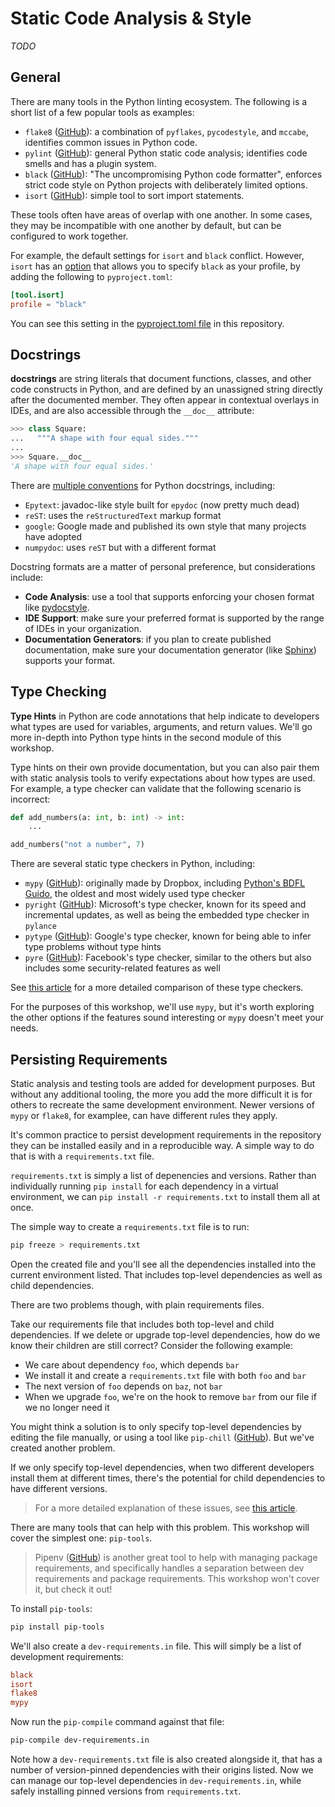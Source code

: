 # Static Code Analysis & Style
_TODO_

## General

There are many tools in the Python linting ecosystem.  The following is a short list of a few popular tools as examples:

- `flake8` ([GitHub](https://github.com/PyCQA/flake8)): a combination of `pyflakes`, `pycodestyle`, and `mccabe`, identifies common issues in Python code.
- `pylint` ([GitHub](https://github.com/PyCQA/pylint)): general Python static code analysis; identifies code smells and has a plugin system.
- `black` ([GitHub](https://github.com/psf/black)): "The uncompromising Python code formatter", enforces strict code style on Python projects with deliberately limited options.
- `isort` ([GitHub](https://github.com/PyCQA/isort)): simple tool to sort import statements.

These tools often have areas of overlap with one another.  In some cases, they may be incompatible with one another by default, but can be configured to work together.

For example, the default settings for `isort` and `black` conflict.  However, `isort` has an [option](https://pycqa.github.io/isort/docs/configuration/black_compatibility.html) that allows you to specify `black` as your profile, by adding the following to `pyproject.toml`:

```toml
[tool.isort]
profile = "black"
```

You can see this setting in the [pyproject.toml file](../../../pyproject.toml) in this repository.

## Docstrings

**docstrings** are string literals that document functions, classes, and other code constructs in Python, and are defined by an unassigned string directly after the documented member. They often appear in contextual overlays in IDEs, and are also accessible through the `__doc__` attribute:

```py
>>> class Square:
...   """A shape with four equal sides.""" 
... 
>>> Square.__doc__
'A shape with four equal sides.'
```

There are [multiple conventions](https://stackoverflow.com/a/24385103) for Python docstrings, including:

- `Epytext`: javadoc-like style built for `epydoc` (now pretty much dead)
- `reST`: uses the `reStructuredText` markup format
- `google`: Google made and published its own style that many projects have adopted
- `numpydoc`: uses `reST` but with a different format

Docstring formats are a matter of personal preference, but considerations include:
- **Code Analysis**: use a tool that supports enforcing your chosen format like [pydocstyle](https://www.pydocstyle.org/en/stable/usage.html).
- **IDE Support**: make sure your preferred format is supported by the range of IDEs in your organization.
- **Documentation Generators**: if you plan to create published documentation, make sure your documentation generator (like [Sphinx](https://www.sphinx-doc.org/en/master/)) supports your format.

## Type Checking

**Type Hints** in Python are code annotations that help indicate to developers what types are used for variables, arguments, and return values.  We'll go more in-depth into Python type hints in the second module of this workshop.

Type hints on their own provide documentation, but you can also pair them with static analysis tools to verify expectations about how types are used.  For example, a type checker can validate that the following scenario is incorrect:

```py
def add_numbers(a: int, b: int) -> int:
    ...

add_numbers("not a number", 7)
```

There are several static type checkers in Python, including:

- `mypy` ([GitHub](https://github.com/python/mypy)): originally made by Dropbox, including [Python's BDFL Guido](https://gvanrossum.github.io/), the oldest and most widely used type checker
- `pyright` ([GitHub](https://github.com/microsoft/pyright)): Microsoft's type checker, known for its speed and incremental updates, as well as being the embedded type checker in `pylance`
- `pytype` ([GitHub](https://github.com/google/pytype)): Google's type checker, known for being able to infer type problems without type hints
- `pyre` ([GitHub](https://github.com/facebook/pyre-check)): Facebook's type checker, similar to the others but also includes some security-related features as well

See [this article](https://www.infoworld.com/article/3575079/4-python-type-checkers-to-keep-your-code-clean.html) for a more detailed comparison of these type checkers.

For the purposes of this workshop, we'll use `mypy`, but it's worth exploring the other options if the features sound interesting or `mypy` doesn't meet your needs.

## Persisting Requirements
Static analysis and testing tools are added for development purposes.  But without any additional tooling, the more you add the more difficult it is for others to recreate the same development environment.  Newer versions of `mypy` or `flake8`, for examplee, can have different rules they apply.

It's common practice to persist development requirements in the repository they can be installed easily and in a reproducible way.  A simple way to do that is with a `requirements.txt` file.

`requirements.txt` is simply a list of depenencies and versions.  Rather than individually running `pip install` for each dependency in a virtual environment, we can `pip install -r requirements.txt` to install them all at once.

The simple way to create a `requirements.txt` file is to run:

```sh
pip freeze > requirements.txt
```

Open the created file and you'll see all the dependencies installed into the current environment listed.  That includes top-level dependencies as well as child dependencies.

There are two problems though, with plain requirements files.

Take our requirements file that includes both top-level and child dependencies.  If we delete or upgrade top-level dependencies, how do we know their children are still correct?  Consider the following example:

- We care about dependency `foo`, which depends `bar`
- We install it and create a `requirements.txt` file with both `foo` and `bar`
- The next version of `foo` depends on `baz`, not `bar`
- When we upgrade `foo`, we're on the hook to remove `bar` from our file if we no longer need it

You might think a solution is to only specify top-level dependencies by editing the file manually, or using a tool like `pip-chill` ([GitHub](https://github.com/rbanffy/pip-chill)).  But we've created another problem.

If we only specify top-level dependencies, when two different developers install them at different times, there's the potential for child dependencies to have different versions.

> For a more detailed explanation of these issues, see [this article](https://modelpredict.com/wht-requirements-txt-is-not-enough).

There are many tools that can help with this problem.  This workshop will cover the simplest one: `pip-tools`.

> Pipenv ([GitHub](https://github.com/pypa/pipenv)) is another great tool to help with managing package requirements, and specifically handles a separation between dev requirements and package requirements.  This workshop won't cover it, but check it out!

To install `pip-tools`:

```sh
pip install pip-tools
```

We'll also create a `dev-requirements.in` file.  This will simply be a list of development requirements:

```ini
black
isort
flake8
mypy
```

Now run the `pip-compile` command against that file:

```sh
pip-compile dev-requirements.in
```

Note how a `dev-requirements.txt` file is also created alongside it, that has a number of version-pinned dependencies with their origins listed.  Now we can manage our top-level dependencies in `dev-requirements.in`, while safely installing pinned versions from `requirements.txt`.

